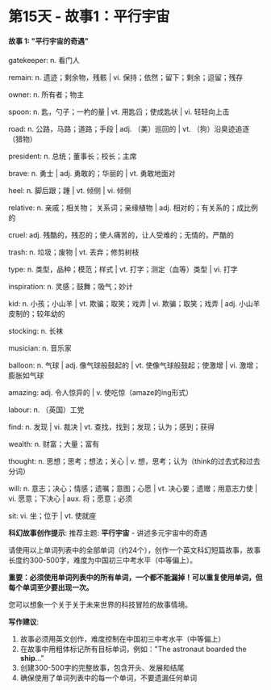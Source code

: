 # 第15天 - 故事1：平行宇宙

#### 故事 1: "平行宇宙的奇遇"

gatekeeper: n. 看门人

remain: n. 遗迹；剩余物，残骸 | vi. 保持；依然；留下；剩余；逗留；残存

owner: n.  所有者；物主

spoon: n. 匙，勺子；一杓的量 | vt. 用匙舀；使成匙状 | vi. 轻轻向上击

road: n. 公路，马路；道路；手段 | adj. （美）巡回的 | vt. （狗）沿臭迹追逐（猎物）

president: n. 总统；董事长；校长；主席

brave: n. 勇士 | adj. 勇敢的；华丽的 | vt. 勇敢地面对

heel: n. 脚后跟；踵 | vt. 倾侧 | vi. 倾侧

relative: n. 亲戚；相关物； 关系词；亲缘植物 | adj. 相对的；有关系的；成比例的

cruel: adj. 残酷的，残忍的；使人痛苦的，让人受难的；无情的，严酷的

trash: n. 垃圾；废物 | vt. 丢弃；修剪树枝

type: n. 类型，品种；模范；样式 | vt. 打字；测定（血等）类型 | vi. 打字

inspiration: n. 灵感；鼓舞；吸气；妙计

kid: n. 小孩；小山羊 | vt. 欺骗；取笑；戏弄 | vi. 欺骗；取笑；戏弄 | adj. 小山羊皮制的；较年幼的

stocking: n. 长袜

musician: n. 音乐家

balloon: n. 气球 | adj. 像气球般鼓起的 | vt. 使像气球般鼓起；使激增 | vi. 激增；膨胀如气球

amazing: adj. 令人惊异的 | v. 使吃惊（amaze的ing形式）

labour: n. （英国）工党

find: n. 发现 | vi. 裁决 | vt. 查找，找到；发现；认为；感到；获得

wealth: n. 财富；大量；富有

thought: n. 思想；思考；想法；关心 | v. 想，思考；认为（think的过去式和过去分词）

will: n. 意志；决心；情感；遗嘱；意图；心愿 | vt. 决心要；遗赠；用意志力使 | vi. 愿意；下决心 | aux. 将；愿意；必须

sit: vi. 坐；位于 | vt. 使就座

**科幻故事创作提示**:
推荐主题: **平行宇宙** - 讲述多元宇宙中的奇遇

请使用以上单词列表中的全部单词（约24个），创作一个英文科幻短篇故事，故事长度约300-500字，难度为中国初三中考水平（中等偏上）。

**重要：必须使用单词列表中的所有单词，一个都不能漏掉！可以重复使用单词，但每个单词至少要出现一次。**

您可以想象一个关于关于未来世界的科技冒险的故事情境。

**写作建议**: 
1. 故事必须用英文创作，难度控制在中国初三中考水平（中等偏上）
2. 在故事中用粗体标记所有目标单词，例如："The astronaut boarded the **ship**..."
3. 创建300-500字的完整故事，包含开头、发展和结尾
4. 确保使用了单词列表中的每一个单词，不要遗漏任何单词
